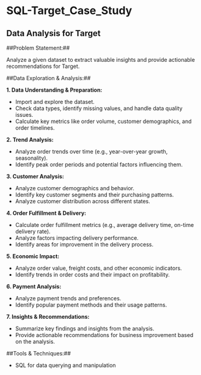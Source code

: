 # SQL-Target_Case_Study
## Data Analysis for Target

##Problem Statement:##

Analyze a given dataset to extract valuable insights and provide actionable recommendations for Target.

##Data Exploration & Analysis:##

**1. Data Understanding & Preparation:**

* Import and explore the dataset.
* Check data types, identify missing values, and handle data quality issues.
* Calculate key metrics like order volume, customer demographics, and order timelines.

**2. Trend Analysis:**

* Analyze order trends over time (e.g., year-over-year growth, seasonality).
* Identify peak order periods and potential factors influencing them.

**3. Customer Analysis:**

* Analyze customer demographics and behavior.
* Identify key customer segments and their purchasing patterns.
* Analyze customer distribution across different states.

**4. Order Fulfillment & Delivery:**

* Calculate order fulfillment metrics (e.g., average delivery time, on-time delivery rate).
* Analyze factors impacting delivery performance.
* Identify areas for improvement in the delivery process.

**5. Economic Impact:**

* Analyze order value, freight costs, and other economic indicators.
* Identify trends in order costs and their impact on profitability.

**6. Payment Analysis:**

* Analyze payment trends and preferences.
* Identify popular payment methods and their usage patterns.

**7. Insights & Recommendations:**

* Summarize key findings and insights from the analysis.
* Provide actionable recommendations for business improvement based on the analysis.

##Tools & Techniques:##

* SQL for data querying and manipulation
